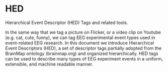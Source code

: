 HED
===

Hierarchical Event Descriptor (HED) Tags and related tools.

In the same way that we tag a picture on Flicker, or a video clip on Youtube (e.g. cat, cute, funny), we can tag EEG experimental event types used in event-related EEG research. In this document we introduce Hierarchical Event Descriptors (HED), a set of descriptor tags partially adopted from the BrainMap ontology (brainmap.org) and organized hierarchically. HED tags can be used to describe many types of EEG experiment events in a uniform, extensible, and machine readable manner. 
